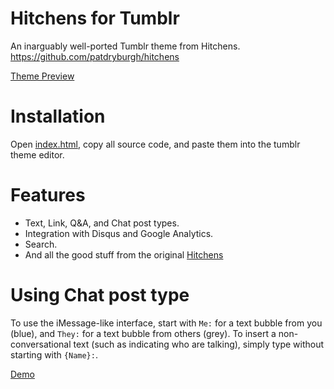 # Hitchens for Tumblr
An inarguably well-ported Tumblr theme from Hitchens. https://github.com/patdryburgh/hitchens

[Theme Preview](https://blog.zenan.ch)

# Installation

Open [index.html](https://github.com/alanzchen/hitchens-tumblr/blob/main/index.html), copy all source code, and paste them into the tumblr theme editor.

# Features

 - Text, Link, Q&A, and Chat post types.
 - Integration with Disqus and Google Analytics.
 - Search.
 - And all the good stuff from the original [Hitchens](https://github.com/patdryburgh/hitchens)

# Using Chat post type

To use the iMessage-like interface, start with `Me:` for a text bubble from you (blue), and `They:` for a text bubble from others (grey). To insert a non-conversational text (such as indicating who are talking), simply type without starting with `{Name}:`. 

[Demo](https://blog.zenan.ch/post/631375887869394944/梦-or-梦魇)